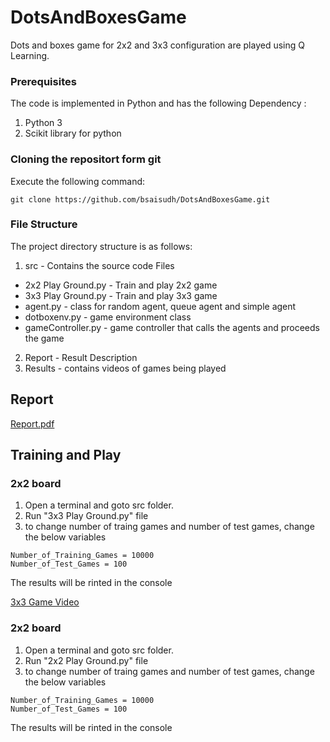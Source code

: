# DotsAndBoxesGame

Dots and boxes game for 2x2 and 3x3 configuration are played using Q Learning.

### Prerequisites

The code is implemented in Python and has the following Dependency :
1. Python 3
2. Scikit library for python

### Cloning the repositort form git

Execute the following command:
```
git clone https://github.com/bsaisudh/DotsAndBoxesGame.git
```

### File Structure

The project directory structure is as follows:
1. src - Contains the source code Files
  * 2x2 Play Ground.py - Train and play 2x2 game
  * 3x3 Play Ground.py - Train and play 3x3 game
  * agent.py - class for random agent, queue agent and simple agent
  * dotboxenv.py - game environment class
  * gameController.py - game controller that calls the agents and proceeds the game
2. Report - Result Description
3. Results - contains videos of games being played

## Report
 [Report.pdf](https://github.com/bsaisudh/DotsAndBoxesGame/blob/master/Report/Report.pdf)

## Training and Play

### 2x2 board
1. Open a terminal and goto src folder.
2. Run "3x3 Play Ground.py" file
3. to change number of traing games and number of test games, change the below variables
```
Number_of_Training_Games = 10000
Number_of_Test_Games = 100
```
The results will be rinted in the console

[3x3 Game Video](https://github.com/bsaisudh/DotsAndBoxesGame/blob/master/Results/3x3.avi)


### 2x2 board
1. Open a terminal and goto src folder.
2. Run "2x2 Play Ground.py" file
3. to change number of traing games and number of test games, change the below variables
```
Number_of_Training_Games = 10000
Number_of_Test_Games = 100
```
The results will be rinted in the console




